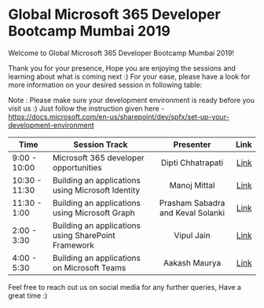 # Global Microsoft 365 Developer Bootcamp Mumbai 2019


Welcome to Global Microsoft 365 Developer Bootcamp Mumbai 2019!

Thank you for your presence, Hope you are enjoying the sessions and learning about what is coming next :) For your ease, please have a look for more information on your desired session in following table:

Note : Please make sure your development environment is ready before you visit us :) Just follow the instruction given here - https://docs.microsoft.com/en-us/sharepoint/dev/spfx/set-up-your-development-environment 


| Time | Session Track                              | Presenter              | Link                        |
| ------------- | -------------                              |:-------------:         | -----:                      |
| 9:00 - 10:00| Microsoft 365 developer opportunities      | Dipti Chhatrapati      | [Link](https://1drv.ms/p/s!AnTrDYvuII8FgaJgYb1wqjya9teqsw?e=BHMjuy) |
| 10:30 - 11:30| Building an applications using Microsoft Identity       | Manoj Mittal      | [Link](https://1drv.ms/p/s!AnTrDYvuII8FgaJmAXv1vynJrXbrTg?e=SG9T6x) |
| 11:30 - 1:00| Building an applications using Microsoft Graph      | Prasham Sabadra and Keval Solanki      | [Link](https://bit.ly/2B4at6m) |
| 2:00 - 3:30| Building an applications using SharePoint Framework      | Vipul Jain      | [Link](https://bit.ly/33oKNxI) |
| 4:00 - 5:30| Building an applications on Microsoft Teams      | Aakash Maurya      | [Link](https://bit.ly/2IGwWec) |

 
Feel free to reach out us on social media for any further queries, Have a great time :)
